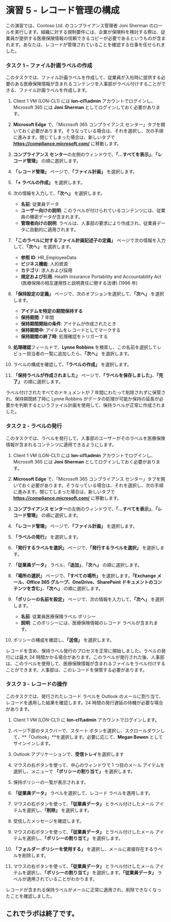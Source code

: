 ﻿# 演習 5 - レコード管理の構成

この演習では、Contoso Ltd. のコンプライアンス管理者 Joni Sherman のロールを実行します。組織に対する規制要件には、企業が保険料を検討する際は、従業員が提供する医療保険情報の信頼できるコピーが必要であるというものが含まれます。あなたは、レコードが管理されていることを確認する仕事を任せられました。

### タスク 1 – ファイル計画ラベルの作成

このタスクでは、ファイル計画ラベルを作成して、従業員が入社時に提供する必要のある医療保険情報が含まれるコンテンツを人事部がラベル付けすることができる、ファイル計画ラベルを作成します。

1. Client 1 VM (LON-CL1) には **lon-cl1\admin** アカウントでログインし、Microsoft 365 には **Joni Sherman** としてログインしておく必要があります。 

2. **Microsoft Edge** で、「Microsoft 365 コンプライアンス センター」タブを開いておく必要があります。そうなっている場合は、それを選択し、次の手順に進みます。閉じてしまった場合は、新しいタブで **https://compliance.microsoft.com/** に移動します。 

3. **コンプライアンス センター**の左側のウィンドウで、**「...すべてを表示」**、**「レコード管理」** の順に選択します。

4. **「レコード管理」** ページで、**「ファイル計画」** を選択します。

5. **「+ ラベルの作成」** を選択します。

6. 次の情報を入力して、**「次へ」** を選択します。
    - **名前**: 従業員データ
    - **ユーザー向けの説明**: このラベルが付けられているコンテンツには、従業員の機密データが含まれます。
    - **管理者向けの説明**: ラベルは、人事部の要求により作成され、従業員データに自動的に適用されます。

7. **「このラベルに対するファイル計画記述子の定義」** ページで次の情報を入力して、**「次へ」** を選択します。

    - **参照 ID**: HR_EmployeeData
    - **ビジネス機能**: 人的資源
    - **カテゴリ**: 求人および採用
    - **規定および引用**: Health Insurance Portability and Accountability Act (医療保険の相互運用性と説明責任に関する法律) (1996 年)

8. **「保持設定の定義」** ページで、次のオプションを選択して、**「次へ」** を選択します。
    - **アイテムを特定の期間保持する**
    - **保持期間**: 7 年間
    - **保持期間開始の条件**: アイテムが作成されたとき
    - **保持期間中**: アイテムをレコードとしてマークする
    - **保持期間の終了時**: 処理確認をトリガーする

9. **処理確認**フィールドで、**Lynne Robbins** を検索し、この名前を選択してレビュー担当者の一覧に追加したら、**「次へ」** を選択します。

10. ラベルの構成を確認して、**「ラベルの作成」** を選択します。

11. **「保持ラベルが作成されました」** ページで、**「ラベルを保存しました」**、**「完了」** の順に選択します。

ラベル付けされたすべてのドキュメントが 7 年間にわたって削除されずに保管され、保持期間終了時に Lynne Robbins がデータの処理が可能か保持の延長が必要かを判断するというファイル計画を使用して、保持ラベルが正常に作成されました。

### タスク 2 - ラベルの発行

このタスクでは、ラベルを発行して、人事部のユーザーがそのラベルを医療保険情報が含まれるコンテンツに適用できるようにします。  

1. Client 1 VM (LON-CL1) には **lon-cl1\admin** アカウントでログインし、Microsoft 365 には **Joni Sherman** としてログインしておく必要があります。 

2. **Microsoft Edge** で、「Microsoft 365 コンプライアンス センター」タブを開いておく必要があります。そうなっている場合は、それを選択し、次の手順に進みます。閉じてしまった場合は、新しいタブで **https://compliance.microsoft.com/** に移動します。 

3. **コンプライアンス センター**の左側のウィンドウで、**「...すべてを表示」**、**「レコード管理」** の順に選択します。

4. **「レコード管理」** ページで、**「ファイル計画」** を選択します。

5. **「ラベルの発行」** を選択します。

6. **「発行するラベルを選択」** ページで、**「発行するラベルを選択」** を選択します。

7. **「従業員データ」** ラベル、**「追加」**、**「次へ」** の順に選択します。

8. **「場所の選択」** ページで、**「すべての場所」** を選択します。**「Exchange メール、Office 365 グループ、OneDrive、SharePoint ドキュメントのコンテンツを含む」**、**「次へ」** の順に選択します。

9. **「ポリシーの名前を設定」** ページで、次の情報を入力して、**「次へ」** を選択します。
    - **名前**: 従業員医療保険ラベル ポリシー
    - **説明**: このポリシーには、医療保険情報のレコード ラベルが含まれます。

10. ポリシーの構成を確認し、**「送信」** を選択します。

レコードを含め、保持ラベル発行のプロセスを正常に開始しました。ラベルの発行には最大 24 時間かかる場合があります。このラベルが発行された後、人事部は、このラベルを使用して、医療保険情報が含まれるファイルをラベル付けすることができます。人事部は、このレコードを保管する必要があります。

### タスク 3 - レコードの操作

このタスクでは、発行されたレコード ラベルを Outlook のメールに割り当て、レコードを適用した結果を確認します。24 時間の発行遅延の待機が必要な場合があります。

1. Client 1 VM (LON-CL1) に **lon-cl1\admin** アカウントでログインします。

2. ページ下部のタスクバーで、スタート ボタンを選択し、スクロールダウンして、**「Outlook」**を選択します。必要に応じて、**Megan Bowen** としてサインインします。
 
3. Outlook アプリケーションで、**受信トレイ**を選択します

4. マウスの右ボタンを使って、中心のウィンドウで 1 つ目のメール アイテムを選択し、メニューで **「ポリシーの割り当て」** を選択します。

5. 保持ポリシーの一覧が表示されます。

6. **「従業員データ」** ラベルを選択して、レコード ラベルを適用します。

7. マウスの右ボタンを使って、**「従業員データ」** とラベル付けしたメール アイテムを選択し、**「削除」** を選択します。

8. 受信したメッセージを確認します。

9. マウスの右ボタンを使って、**「従業員データ」** とラベル付けしたメール アイテムを選択し、**「ポリシーの割り当て」** を選択します。

10. **「フォルダー ポリシーを使用する」** を選択し、メールに直接存在するラベルを削除します。

11. マウスの右ボタンを使って、**「従業員データ」** とラベル付けしたメール アイテムを選択し、**「ポリシーの割り当て」** を選択します。**「従業員データ」** ラベルが適用されていることがわかります。

レコードが含まれる保持ラベルがメールに正常に適用され、削除できなくなったことを確認しました。 

## これでラボは終了です。